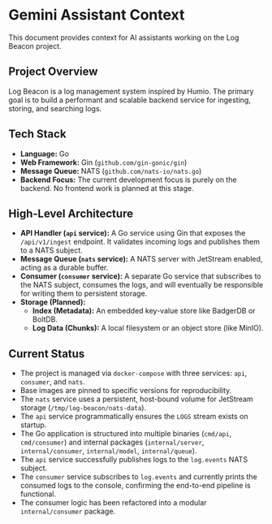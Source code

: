 # Gemini Assistant Context

This document provides context for AI assistants working on the Log Beacon project.

## Project Overview

Log Beacon is a log management system inspired by Humio. The primary goal is to build a performant and scalable backend service for ingesting, storing, and searching logs.

## Tech Stack

- **Language:** Go
- **Web Framework:** Gin (`github.com/gin-gonic/gin`)
- **Message Queue:** NATS (`github.com/nats-io/nats.go`)
- **Backend Focus:** The current development focus is purely on the backend. No frontend work is planned at this stage.

## High-Level Architecture

- **API Handler (`api` service):** A Go service using Gin that exposes the `/api/v1/ingest` endpoint. It validates incoming logs and publishes them to a NATS subject.
- **Message Queue (`nats` service):** A NATS server with JetStream enabled, acting as a durable buffer.
- **Consumer (`consumer` service):** A separate Go service that subscribes to the NATS subject, consumes the logs, and will eventually be responsible for writing them to persistent storage.
- **Storage (Planned):**
  - **Index (Metadata):** An embedded key-value store like BadgerDB or BoltDB.
  - **Log Data (Chunks):** A local filesystem or an object store (like MinIO).

## Current Status

- The project is managed via `docker-compose` with three services: `api`, `consumer`, and `nats`.
- Base images are pinned to specific versions for reproducibility.
- The `nats` service uses a persistent, host-bound volume for JetStream storage (`/tmp/log-beacon/nats-data`).
- The `api` service programmatically ensures the `LOGS` stream exists on startup.
- The Go application is structured into multiple binaries (`cmd/api`, `cmd/consumer`) and internal packages (`internal/server`, `internal/consumer`, `internal/model`, `internal/queue`).
- The `api` service successfully publishes logs to the `log.events` NATS subject.
- The `consumer` service subscribes to `log.events` and currently prints the consumed logs to the console, confirming the end-to-end pipeline is functional.
- The consumer logic has been refactored into a modular `internal/consumer` package.
